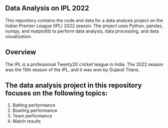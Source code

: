 ## Data Analysis on IPL 2022
This repository contains the code and data for a data analysis project on the Indian Premier League (IPL) 2022 season. The project uses Python, pandas, numpy, and matplotlib to perform data analysis, data processing, and data visualization.

## Overview
The IPL is a professional Twenty20 cricket league in India. The 2022 season was the 15th season of the IPL, and it was won by Gujarat Titans.

## The data analysis project in this repository focuses on the following topics:

  1. Batting performance
  2. Bowling performance
  3. Team performance
  4. Match results
